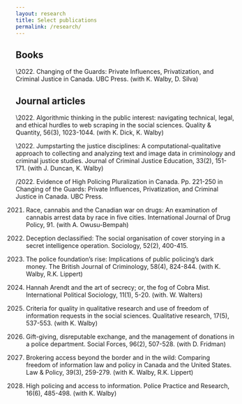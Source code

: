 ```yaml
---
layout: research
title: Select publications
permalink: /research/
---
```


## Books

\2022. Changing of the Guards: Private Influences, Privatization, and Criminal Justice in Canada. UBC Press. (with K. Walby, D. Silva)

## Journal articles

\2022. Algorithmic thinking in the public interest: navigating technical, legal, and ethical hurdles to web scraping in the social sciences. Quality & Quantity, 56(3), 1023-1044. (with K. Dick, K. Walby)

\2022. Jumpstarting the justice disciplines: A computational-qualitative approach to collecting and analyzing text and image data in criminology and criminal justice studies. Journal of Criminal Justice Education, 33(2), 151-171. (with J. Duncan, K. Walby)

/2022. Evidence of High Policing Pluralization in Canada. Pp. 221-250 in Changing of the Guards: Private Influences, Privatization, and Criminal Justice in Canada. UBC Press.

2021. Race, cannabis and the Canadian war on drugs: An examination of cannabis arrest data by race in five cities. International Journal of Drug Policy, 91. (with A. Owusu-Bempah)

2018. Deception declassified: The social organisation of cover storying in a secret intelligence operation. Sociology, 52(2), 400-415.

2018. The police foundation’s rise: Implications of public policing’s dark money. The British Journal of Criminology, 58(4), 824-844. (with K. Walby, R.K. Lippert)

2017. Hannah Arendt and the art of secrecy; or, the fog of Cobra Mist. International Political Sociology, 11(1), 5-20. (with. W. Walters)

2017. Criteria for quality in qualitative research and use of freedom of information requests in the social sciences. Qualitative research, 17(5), 537-553. (with K. Walby)

2017. Gift-giving, disreputable exchange, and the management of donations in a police department. Social Forces, 96(2), 507-528. (with D. Fridman)

2017. Brokering access beyond the border and in the wild: Comparing freedom of information law and policy in Canada and the United States. Law & Policy, 39(3), 259-279. (with K. Walby, R.K. Lippert)

2015. High policing and access to information. Police Practice and Research, 16(6), 485-498. (with K. Walby)

